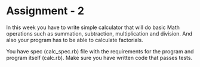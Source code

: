 Assignment - 2
==

In this week you have to write simple calculator that will do basic Math operations such as summation, subtraction, multiplication and division.
And also your program has to be able to calculate factorials.

You have spec (calc_spec.rb) file with the requirements for the program and program itself (calc.rb).
Make sure you have written code that passes tests.
